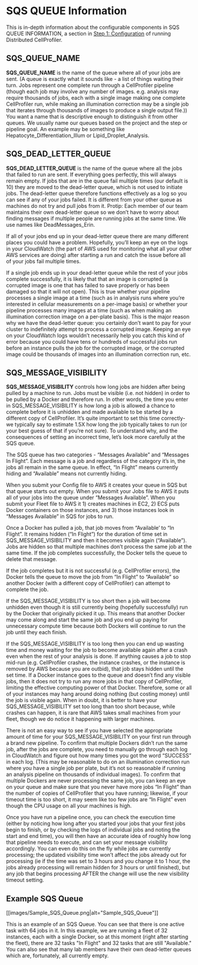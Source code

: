 # SQS QUEUE Information

This is in-depth information about the configurable components in SQS QUEUE INFORMATION, a section in [Step 1: Configuration](step_1_configuration.md) of running Distributed CellProfiler.

## SQS_QUEUE_NAME

**SQS_QUEUE_NAME** is the name of the queue where all of your jobs are sent. (A queue is exactly what it sounds like - a list of things waiting their turn. Jobs represent one complete run through a CellProfiler pipeline (though each job may involve any number of images. e.g. analysis may require thousands of jobs, each with a single image making one complete CellProfiler run, while making an illumination correction may be a single job that iterates through thousands of images to produce a single output file.)) You want a name that is descriptive enough to distinguish it from other queues. We usually name our queues based on the project and the step or pipeline goal. An example may be something like Hepatocyte_Differentiation_Illum or Lipid_Droplet_Analysis.

## SQS_DEAD_LETTER_QUEUE

**SQS_DEAD_LETTER_QUEUE** is the name of the queue where all the jobs that failed to run are sent. If everything goes perfectly, this will always remain empty. If jobs that are in the queue fail multiple times (our default is 10) they are moved to the dead-letter queue, which is not used to initiate jobs. The dead-letter queue therefore functions effectively as a log so you can see if any of your jobs failed. It is different from your other queue as machines do not try and pull jobs from it. Protip: Each member of our team maintains their own dead-letter queue so we don’t have to worry about finding messages if multiple people are running jobs at the same time. We use names like DeadMessages_Erin.

If all of your jobs end up in your dead-letter queue there are many different places you could have a problem. Hopefully, you’ll keep an eye on the logs in your CloudWatch (the part of AWS used for monitoring what all your other AWS services are doing) after starting a run and catch the issue before all of your jobs fail multiple times.

If a single job ends up in your dead-letter queue while the rest of your jobs complete successfully, it is likely that that an image is corrupted (a corrupted image is one that has failed to save properly or has been damaged so that it will not open). This is true whether your pipeline processes a single image at a time (such as in analysis runs where you’re interested in cellular measurements on a per-image basis) or whether your pipeline processes many images at a time (such as when making an illumination correction image on a per-plate basis). This is the major reason why we have the dead-letter queue: you certainly don’t want to pay for your cluster to indefinitely attempt to process a corrupted image. Keeping an eye on your CloudWatch logs wouldn’t necessarily help you catch this kind of error because you could have tens or hundreds of successful jobs run before an instance pulls the job for the corrupted image, or the corrupted image could be thousands of images into an illumination correction run, etc.

## SQS_MESSAGE_VISIBILITY

**SQS_MESSAGE_VISIBILITY** controls how long jobs are hidden after being pulled by a machine to run. Jobs must be visible (i.e. not hidden) in order to be pulled by a Docker and therefore run. In other words, the time you enter in SQS_MESSAGE_VISIBILITY is how long a job is allowed a chance to complete before it is unhidden and made available to be started by a different copy of CellProfiler. It’s quite important to set this time correctly- we typically say to estimate 1.5X how long the job typically takes to run (or your best guess of that if you’re not sure). To understand why, and the consequences of setting an incorrect time, let’s look more carefully at the SQS queue.

The SQS queue has two categories - “Messages Available” and “Messages In Flight”. Each message is a job and regardless of the category it’s in, the jobs all remain in the same queue. In effect, “In Flight” means currently hiding and “Available” means not currently hiding.

When you submit your Config file to AWS it creates your queue in SQS but that queue starts out empty. When you submit your Jobs file to AWS it puts all of your jobs into the queue under “Messages Available”. When you submit your Fleet file to AWS it 1) creates machines in EC2, 2) ECS puts Docker containers on those instances, and 3) those instances look in “Messages Available” in SQS for jobs to run.

Once a Docker has pulled a job, that job moves from “Available’ to “In Flight”. It remains hidden (“In Flight”) for the duration of time set in SQS_MESSAGE_VISIBILITY and then it becomes visible again (“Available”). Jobs are hidden so that multiple machines don’t process the same job at the same time. If the job completes successfully, the Docker tells the queue to delete that message.

If the job completes but it is not successful (e.g. CellProfiler errors), the Docker tells the queue to move the job from “In Flight” to “Available” so another Docker (with a different copy of CellProfiler) can attempt to complete the job.

If the SQS_MESSAGE_VISIBILITY is too short then a job will become unhidden even though it is still currently being (hopefully successfully) run by the Docker that originally picked it up. This means that another Docker may come along and start the same job and you end up paying for unnecessary compute time because both Dockers will continue to run the job until they each finish.

If the SQS_MESSAGE_VISIBILITY is too long then you can end up wasting time and money waiting for the job to become available again after a crash even when the rest of your analysis is done. If anything causes a job to stop mid-run (e.g. CellProfiler crashes, the instance crashes, or the instance is removed by AWS because you are outbid), that job stays hidden until the set time. If a Docker instance goes to the queue and doesn’t find any visible jobs, then it does not try to run any more jobs in that copy of CellProfiler, limiting the effective computing power of that Docker.  Therefore, some or all of your instances may hang around doing nothing (but costing money) until the job is visible again. When in doubt, it is better to have your SQS_MESSAGE_VISIBILITY set too long than too short because, while crashes can happen, it is rare that AWS takes small machines from your fleet, though we do notice it happening with larger machines.

There is not an easy way to see if you have selected the appropriate amount of time for your SQS_MESSAGE_VISIBILITY on your first run through a brand new pipeline. To confirm that multiple Dockers didn’t run the same job, after the jobs are complete, you need to manually go through each log in CloudWatch and figure out how many times you got the word “SUCCESS” in each log. (This may be reasonable to do on an illumination correction run where you have a single job per plate, but it’s not so reasonable if running an analysis pipeline on thousands of individual images). To confirm that multiple Dockers are never processing the same job, you can keep an eye on your queue and make sure that you never have more jobs “In Flight” than the number of copies of CellProfiler that you have running; likewise, if your timeout time is too short, it may seem like too few jobs are “In Flight” even though the CPU usage on all your machines is high.

Once you have run a pipeline once, you can check the execution time (either by noticing how long after you started your jobs that your first jobs begin to finish, or by checking the logs of individual jobs and noting the start and end time), you will then have an accurate idea of roughly how long that pipeline needs to execute, and can set your message visibility accordingly.  You can even do this on the fly while jobs are currently processing; the updated visibility time won’t affect the jobs already out for processing (ie if the time was set to 3 hours and you change it to 1 hour, the jobs already processing will remain hidden for 3 hours or until finished), but any job that begins processing AFTER the change will use the new visibility timeout setting.

## Example SQS Queue

[[images/Sample_SQS_Queue.png|alt="Sample_SQS_Queue"]]

This is an example of an SQS Queue. You can see that there is one active task with 64 jobs in it. In this example, we are running a fleet of 32 instances, each with a single Docker, so at this moment (right after starting the fleet), there are 32 tasks "In Flight" and 32 tasks that are still "Available." You can also see that many lab members have their own dead-letter queues which are, fortunately, all currently empty.
